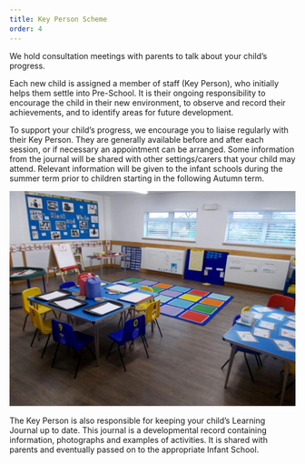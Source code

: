 ```yaml
---
title: Key Person Scheme
order: 4
---
```


We hold consultation meetings with parents to talk about your child’s progress.

Each new child is assigned a member of staff (Key Person), who initially helps them settle into Pre-School. It is their ongoing responsibility to encourage the child in their new environment, to observe and record their achievements, and to identify areas for future development.

To support your child’s progress, we encourage you to liaise regularly with their Key Person. They are generally available before and after each session, or if necessary an appointment can be arranged. Some information from the journal will be shared with other settings/carers that your child may attend. Relevant information will be given to the infant schools during the summer term prior to children starting in the following Autumn term.

![children activity](../../images/preschool-2.jpg)

The Key Person is also responsible for keeping your child’s Learning Journal up to date. This journal is a developmental record containing information, photographs and examples of activities. It is shared with parents and eventually passed on to the appropriate Infant School.
